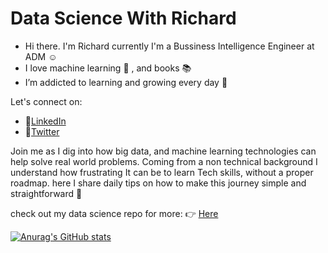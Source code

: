 
# Data Science With Richard

- Hi there. I'm Richard currently I'm a Bussiness Intelligence Engineer at ADM :relaxed:
- I love machine learning :robot: , and books :books:
- I’m addicted to learning and growing every day :seedling:

Let's connect on:
- 🔗[LinkedIn](https://www.linkedin.com/in/richard-sarpong-b911011a4/)
- 🔗[Twitter](https://twitter.com/richardjnsa)

Join me as I dig into how big data, and machine learning technologies can help solve real world problems. Coming from a non technical background I understand how frustrating It can be to learn Tech skills, without a proper roadmap. here I share daily tips on how to make this journey simple and straightforward  :pencil:

check out my data science repo for more: :point_right:   [Here](https://github.com/Richard-Jrn/dataScience)


[![Anurag's GitHub stats](https://github-readme-stats.vercel.app/api?username=Richard-jrn)](https://github.com/anuraghazra/github-readme-stats)

